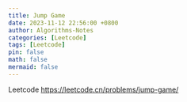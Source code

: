 ```yaml
---
title: Jump Game
date: 2023-11-12 22:56:00 +0800
author: Algorithms-Notes
categories: [Leetcode]
tags: [Leetcode]
pin: false
math: false
mermaid: false
---
```


Leetcode <https://leetcode.cn/problems/jump-game/>